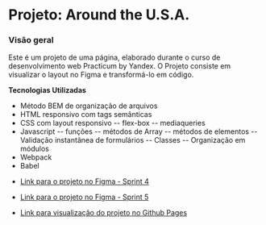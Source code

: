 # Projeto: Around the U.S.A.

### Visão geral

Este é um projeto de uma página, elaborado durante o curso de desenvolvimento web Practicum by Yandex. O Projeto consiste em visualizar o layout no Figma e transformá-lo em código.

**Tecnologias Utilizadas**

- Método BEM de organização de arquivos
- HTML responsivo com tags semânticas
- CSS com layout responsivo
  -- flex-box
  -- mediaqueries
- Javascript
  -- funções
  -- métodos de Array
  -- métodos de elementos
  -- Validação instantânea de formulários
  -- Classes
  -- Organização em módulos
- Webpack
- Babel

* [Link para o projeto no Figma - Sprint 4](https://www.figma.com/file/SurN1jaeEQIhuZEDMhmWWf/Sprint-4-Around-The-U.S.-desktop-mobile?node-id=0%3A1)

* [Link para o projeto no Figma - Sprint 5](https://www.figma.com/file/HD3sjY52cfmedXVdlxkhZ0/WEB%2C-Sprint-5)

* [Link para visualização do projeto no Github Pages](https://joaofq.github.io/web_project_4/)
